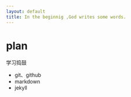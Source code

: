```yaml
---
layout: default
title: In the beginnig ,God writes some words.
---
```

# plan #
学习捣鼓  
- git、github  
- markdown  
- jekyll

